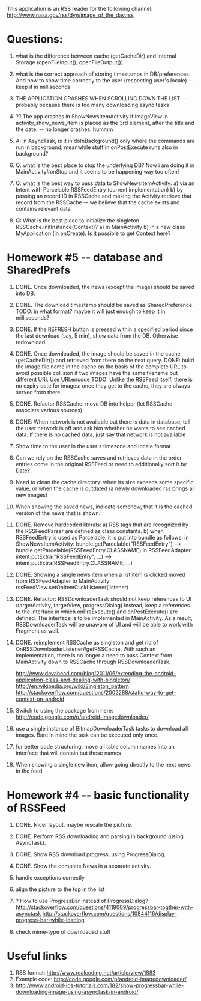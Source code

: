 This application is an RSS reader for the following channel:
	http://www.nasa.gov/rss/dyn/image_of_the_day.rss

Questions:
==========
1. what is the difference between cache (getCacheDir) and Internal Storage (openFileInput(), openFileOutput())

2. what is the correct approach of storing timestamps in DB/preferences. And how to show time correctly to the user (respecting user's locale)
   -- keep it in milliseconds

3. THE APPLICATION CRASHES WHEN SCROLLING DOWN THE LIST -- probably because there is too many downloading async tasks

4. ?? The app crashes in ShowNewsItemActivity if ImageView in activity_show_news_item is placed as the 3rd element,
    after the title and the date. -- no longer crashes. hummm

5. A: in AsyncTask, is it in doInBackground() only where the commands are run in background, meanwhile stuff in onPostExecute runs also in background?

6. Q: what is the best place to stop the underlying DB? Now i am doing it in MainActivity#onStop and it seems to be happening way too often!

7. Q: what is the best way to pass data to ShowNewsItemActivity:
      a) via an Intent with Parcelable RSSFeedEntry (current implementation)
      b) by passing an record ID in RSSCache and making the Activity retrieve that record from the RSSCache -- we believe that the cache exists and contains relevant data
      
8. Q: What is the best place to initialize the singleton RSSCache.initInstance(Context)?
      a) in MainActivity
      b) in a new class MyApplication (in onCreate). Is it possible to get Context here?

Homework #5 -- database and SharedPrefs
===========

1. DONE. Once downloaded, the news (except the image) should be saved into DB. 

2. DONE. The download timestamp should be saved as SharedPreference.
   TODO: in what format? maybe it will just enough to keep it in milliseconds?
   
3. DONE. If the REFRESH button is pressed within a specified period since the last download (say, 5 min), 
   show data from the DB. Otherwise redownload.

4. DONE. Once downloaded, the image should be saved in the cache (getCacheDir()) and retrieved from there on the next query.
   DONE: build the image file name in the cache on the basis of the complete URL to avoid possible collision if two images have the same
         filename but different URI. Use URI.encode
   TODO: Unlike the RSSFeed itself, there is no expiry date for images: once they get to the cache, they are always served from there.

5. DONE. Refactor RSSCache: move DB into helper (let RSSCache associate various sources)

6. DONE: When network is not available but there is data in database, tell the user network is off and ask him
   whether he wants to see cached data. If there is no cached data, just say that network is not available

7. Show time to the user in the user's timezone and locale format

8. Can we rely on the RSSCache saves and retrieves data in the order entries come in the original RSSFeed
   or need to additionally sort it by Date?

9. Need to clean the cache directory: when its size exceeds some specific value, or when the cache is outdated
   (a newly downloaded rss brings all new images)

10. When showing the saved news, indicate somehow, that it is the cached version of the news that is shown.

11. DONE. Remove hardcoded literals:
    a) RSS tags that are recognized by the RSSFeedParser are defined as class constants.
    b) when RSSFeedEntry is used as Parcelable, it is put into bundle as follows:
       in ShowNewsItemActivity: bundle.getParcelable("RSSFeedEntry") --> bundle.getParcelable(RSSFeedEntry.CLASSNAME)
       in RSSFeedAdapter: intent.putExtra("RSSFeedEntry", ...) -->  intent.putExtra(RSSFeedEntry.CLASSNAME, ...)

12. DONE. Showing a single news item when a list item is clicked moved from RSSFeedAdapter to MainActivity:
      rssFeedView.setOnItemClickListener(listener)

13. DONE. Refactor: RSSDownloaderTask should not keep references to UI  (targetActivity, targetView, progressDialog)
    Instead, keep a references to the interface in which onPreExecute() and onPostExecute() are defined.
    The interface is to be implemented in MainActivity.
    As a result, RSSDownloaderTask will be unaware of UI and will be able to work with Fragment as well.

14. DONE. reimplement RSSCache as singleton and get rid of OnRSSDownloaderListener#getRSSCache.
    With such an implementation, there is no longer a need to pass Context from MainActivity down to RSSCache
    through RSSDownloaderTask.
    
    http://www.devahead.com/blog/2011/06/extending-the-android-application-class-and-dealing-with-singleton/
    http://en.wikipedia.org/wiki/Singleton_pattern
    http://stackoverflow.com/questions/2002288/static-way-to-get-context-on-android
  
15. Switch to using the package from here: http://code.google.com/p/android-imagedownloader/

16. use a single instance of BitmapDownloaderTask tasks to download all images. Bare in mind the task can be executed only once.

17. for better code structuring, move all table column names into an interface that will contain but these names

18. When showing a single new item, allow going directly to the next news in the feed

Homework #4 -- basic functionality of RSSFeed
===========

1. DONE. Nicer layout, maybe rescale the picture. 
2. DONE. Perform RSS downloading and parsing in background (using AsyncTask).
3. DONE. Show RSS download progress, using ProgressDialog.
4. DONE. Show the complete News in a separate activity.

5. handle exceptions correctly
6. align the picture to the top in the list
7. ? How to use ProgressBar instead of ProgressDialog?
     http://stackoverflow.com/questions/4119009/progressbar-togther-with-asynctask
     http://stackoverflow.com/questions/10844116/display-progress-bar-while-loading
8. check mime-type of downloaded stuff

Useful links
============

1. RSS format: http://www.realcoding.net/article/view/1883
2. Example code: http://code.google.com/p/android-imagedownloader/
3. http://www.android-ios-tutorials.com/182/show-progressbar-while-downloading-image-using-asynctask-in-android/

